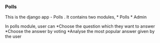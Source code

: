 ### Polls
This is the django app - Polls . It contains two modules,
     * Polls
     * Admin

In polls module, user can
      *Choose the question which they want to answer 
      *Choose the answer by voting
      *Analyse the most popular answer given by the user 
    
    
    
